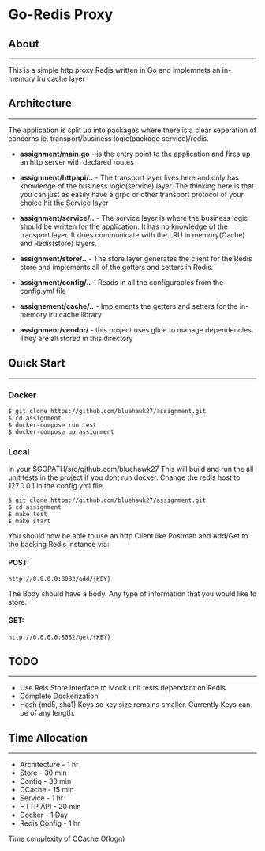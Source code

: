 # Go-Redis Proxy

## About
---

This is a simple http proxy Redis written in Go and implemnets an in-memory lru cache layer

## Architecture
---
The application is split up into packages where there is a clear seperation of concerns ie. transport/business logic(package service)/redis. 

* __assignment/main.go__ - is the entry point to the application and fires up an http server with declared routes

* __assignment/httpapi/..__ - The transport layer lives here and only has knowledge of the business logic(service) layer.  The thinking here is that you can just as easily have a grpc or other transport protocol of your choice hit the Service layer

* __assignment/service/..__ - The service layer is where the business logic should be written for the application.  It has no knowledge of the transport layer.  It does communicate with the LRU in memory(Cache) and Redis(store) layers.

* __assignment/store/..__ - The store layer generates the client for the Redis store and implements all of the getters and setters in Redis.

* __assignment/config/..__ - Reads in all the configurables from the config.yml file

* __assignement/cache/..__  - Implements the getters and setters for the in-memory lru cache library

* __assignment/vendor/__ - this project uses glide to manage dependencies. They are all stored in this directory

## Quick Start
___

### Docker
    $ git clone https://github.com/bluehawk27/assignment.git
    $ cd assignment
    $ docker-compose run test
    $ docker-compose up assignment

### Local
In your $GOPATH/src/github.com/bluehawk27
This will build and run the all unit tests in the project if you dont run docker.  Change the redis host to 127.0.0.1 in the config.yml file.

    $ git clone https://github.com/bluehawk27/assignment.git
    $ cd assignment
    $ make test
    $ make start


You should now be able to use an http Client like Postman and Add/Get to the backing Redis instance via:

#### POST:

`http://0.0.0.0:8082/add/{KEY}`

The Body should have a body. Any type of information that you would like to store.

#### GET:
`http://0.0.0.0:8082/get/{KEY}`


## TODO
---
* Use Reis Store interface to Mock unit tests dependant on Redis
* Complete Dockerization
* Hash (md5, sha1) Keys so key size remains smaller. Currently Keys can be of any length.


## Time Allocation
---

* Architecture - 1 hr
* Store - 30 min
* Config - 30 min
* CCache - 15 min
* Service - 1 hr
* HTTP API - 20 min
* Docker - 1 Day
* Redis Config - 1 hr

Time complexity of CCache O(logn)
